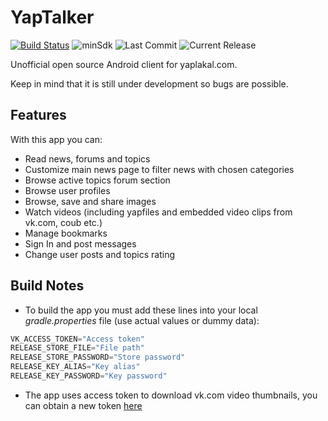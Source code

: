 YapTalker
=========
[![Build Status](https://travis-ci.org/djkovrik/YapTalker.svg?branch=develop)](https://travis-ci.org/djkovrik/YapTalker/builds)
![minSdk](https://img.shields.io/badge/minSdk-19-green.svg)
![Last Commit](https://img.shields.io/github/last-commit/djkovrik/yaptalker/develop.svg)
![Current Release](https://img.shields.io/github/release/djkovrik/yaptalker/all.svg)


Unofficial open source Android client for yaplakal.com.

Keep in mind that it is still under development so bugs are possible.

Features
--------
With this app you can:
* Read news, forums and topics
* Customize main news page to filter news with chosen categories
* Browse active topics forum section
* Browse user profiles
* Browse, save and share images
* Watch videos (including yapfiles and embedded video clips from vk.com, coub etc.)
* Manage bookmarks
* Sign In and post messages
* Change user posts and topics rating

Build Notes
-----------
* To build the app you must add these lines into your local *gradle.properties* file (use actual values or dummy data):
```groovy
VK_ACCESS_TOKEN="Access token"
RELEASE_STORE_FILE="File path"
RELEASE_STORE_PASSWORD="Store password"
RELEASE_KEY_ALIAS="Key alias"
RELEASE_KEY_PASSWORD="Key password"
```
* The app uses access token to download vk.com video thumbnails, you can obtain a new token [here](https://vk.com/dev/access_token)


